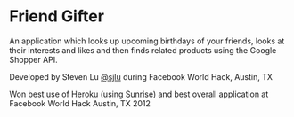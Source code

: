 # Friend Gifter

An application which looks up upcoming birthdays of your friends, looks at their interests and likes and then finds related products using the Google Shopper API.

Developed by Steven Lu [@sjlu](https://github.com/sjlu) during Facebook World Hack, Austin, TX

Won best use of Heroku (using [Sunrise](https://github.com/sjlu/sunrise)) and best overall application at Facebook World Hack Austin, TX 2012